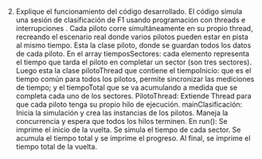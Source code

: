 
2. Explique el funcionamiento del código desarrollado.
El código simula una sesión de clasificación de F1 usando programación con threads e interrupciones . Cada piloto corre simultáneamente en su propio thread, recreando el escenario  real donde varios pilotos pueden estar en pista al mismo tiempo.
Esta la clase piloto, donde se guardan todos los datos de cada piloto. En el array tiemposSectores: cada elemento representa el tiempo que tarda el piloto en completar un sector (son tres sectores).
Luego esta la clase pilotoThread que contiene el tiempoInicio: que es el tiempo común para todos los pilotos, permite sincronizar las mediciones de tiempo; y el tiempoTotal que se va acumulando a medida que se completa cada uno de los sectores.
PilotoThread: Extiende Thread para que cada piloto tenga su propio hilo de ejecución.
mainClasificación: Inicia la simulación y crea las instancias de los pilotos. Maneja la concurrencia y espera que todos los hilos terminen.
En run(): Se imprime el inicio de la vuelta. Se simula el tiempo de cada sector. Se acumula el tiempo total y se imprime el progreso. Al final, se imprime el tiempo total de la vuelta.
